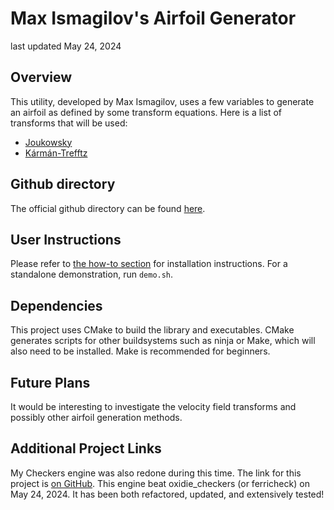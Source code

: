 # Max Ismagilov's Airfoil Generator

last updated May 24, 2024

## Overview

This utility, developed by Max Ismagilov, uses a few variables to generate an airfoil as defined by some transform equations.
Here is a list of transforms that will be used:
 - [Joukowsky](docs/joukowsky.md)
 - [Kármán-Trefftz](docs/karman-trefftz.md)

## Github directory

The official github directory can be found [here](https://github.com/MaxIsmagilov/ATCSIndProj).

## User Instructions

Please refer to [the how-to section](docs/howto.md) for installation instructions.
For a standalone demonstration, run `demo.sh`.

## Dependencies

This project uses CMake to build the library and executables. CMake generates scripts for other buildsystems such as ninja or Make, which will also need to be installed. Make is recommended for beginners.

## Future Plans

It would be interesting to investigate the velocity field transforms and possibly other airfoil generation methods.

## Additional Project Links

My Checkers engine was also redone during this time. The link for this project is [on GitHub](https://github.com/MaxIsmagilov/BobCheckers).
This engine beat oxidie_checkers (or ferricheck) on May 24, 2024. It has been both refactored, updated, and extensively tested!

